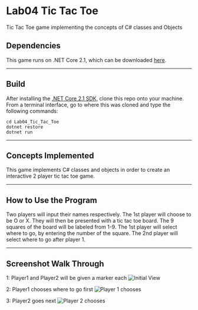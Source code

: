 # Lab04 Tic Tac Toe
Tic Tac Toe game implementing the concepts of C# classes and Objects

## Dependencies
This game runs on .NET Core 2.1, which can be downloaded [here](https://www.microsoft.com/net/download/macos).

---
## Build
After installing the [.NET Core 2.1 SDK](https://www.microsoft.com/net/download/macos), clone this repo onto your machine. From a terminal interface, go to where this was cloned and type the following commands:

```
cd Lab04_Tic_Tac_Toe
dotnet restore
dotnet run
```
---
## Concepts Implemented
This game implements C# classes and objects in order 
to create an interactive 2 player tic tac toe game.

---
## How to Use the Program
Two players will input their names respectively.
The 1st player will choose to be O or X.
They will then be presented with a tic tac toe board.
The 9 squares of the board will be labeled from 1-9.
The 1st player will select where to go, 
by entering the number of the square.
The 2nd player will select where to go after player 1.

---

## Screenshot Walk Through
1: Player1 and Player2 will be given a marker each
![Initial View](../assets/initialView.png)

2: Player1 chooses where to go first
![Player 1 chooses](../assets/player1.png)

3: Player2 goes next
![Player 2 chooses](../assets/player2.png)

